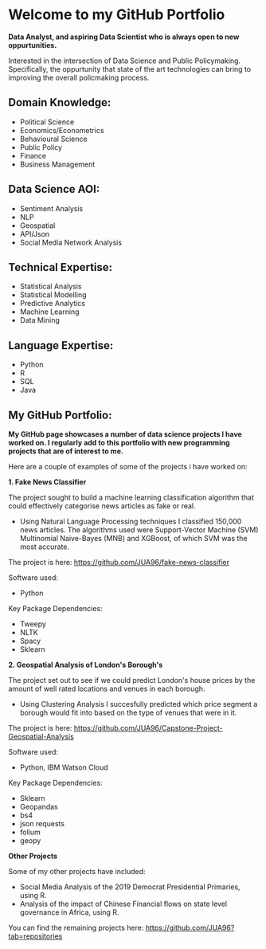 # Welcome to my GitHub Portfolio

**Data Analyst, and aspiring Data Scientist who is always open to new oppurtunities.**

Interested in the intersection of Data Science and Public Policymaking. Specifically, the oppurtunity that state of the art technologies can bring to improving the overall policmaking process. 

## Domain Knowledge:

- Political Science
- Economics/Econometrics
- Behavioural Science
- Public Policy
- Finance
- Business Management 

## Data Science AOI:

- Sentiment Analysis
- NLP
- Geospatial 
- API/Json 
- Social Media Network Analysis

## Technical Expertise:

- Statistical Analysis
- Statistical Modelling 
- Predictive Analytics
- Machine Learning
- Data Mining

## Language Expertise:

- Python
- R
- SQL 
- Java


## My GitHub Portfolio:

**My GitHub page showcases a number of data science projects I have worked on. I regularly add to this portfolio with new programming projects that are of interest to me.**

Here are a couple of examples of some of the projects i have worked on:

**1. Fake News Classifier**

The project sought to build a machine learning classification algorithm that could effectively categorise news articles as fake or real.

- Using Natural Language Processing techniques I classified 150,000 news articles. The algorithms used were Support-Vector Machine (SVM) Multinomial Naive-Bayes (MNB) and XGBoost, of which SVM was the most accurate.

The project is here: https://github.com/JUA96/fake-news-classifier

Software used: 

- Python

Key Package Dependencies:

- Tweepy
- NLTK
- Spacy
- Sklearn

**2. Geospatial Analysis of London's Borough's**

The project set out to see if we could predict London's house prices by the amount of well rated locations and venues in each borough. 

- Using Clustering Analysis I succesfully predicted which price segment a borough would fit into based on the type of venues that were in it.

The project is here: https://github.com/JUA96/Capstone-Project-Geospatial-Analysis

Software used: 

- Python, IBM Watson Cloud

Key Package Dependencies:

- Sklearn
- Geopandas
- bs4
- json requests
- folium
- geopy

**Other Projects**

Some of my other projects have included:

- Social Media Analysis of the 2019 Democrat Presidential Primaries, using R.
- Analysis of the impact of Chinese Financial flows on state level governance in Africa, using R.

You can find the remaining projects here: https://github.com/JUA96?tab=repositories
